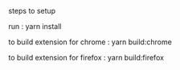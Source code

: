 steps to setup 

run : yarn install

to build extension for chrome : yarn build:chrome

to build extension for firefox : yarn build:firefox
